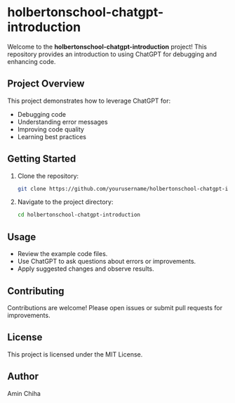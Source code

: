 # holbertonschool-chatgpt-introduction

Welcome to the **holbertonschool-chatgpt-introduction** project! This repository provides an introduction to using ChatGPT for debugging and enhancing code.

## Project Overview

This project demonstrates how to leverage ChatGPT for:
- Debugging code
- Understanding error messages
- Improving code quality
- Learning best practices

## Getting Started

1. Clone the repository:
    ```bash
    git clone https://github.com/yourusername/holbertonschool-chatgpt-introduction.git
    ```
2. Navigate to the project directory:
    ```bash
    cd holbertonschool-chatgpt-introduction
    ```

## Usage

- Review the example code files.
- Use ChatGPT to ask questions about errors or improvements.
- Apply suggested changes and observe results.

## Contributing

Contributions are welcome! Please open issues or submit pull requests for improvements.

## License

This project is licensed under the MIT License.

## Author

Amin Chiha